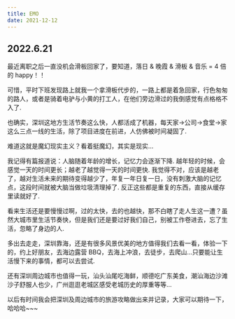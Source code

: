 ```yaml
---
title: EMO
date: 2021-12-12
---
```


## 2022.6.21

最近离职之后一直没机会滑板回家了，要知道，落日 & 晚霞 & 滑板 & 音乐 = 4 倍的 happy！！

可惜，平时下班发现路上就我一个拿滑板代步的，一路上都是着急回家，行色匆匆的路人，或者是骑着电驴与小黄的打工人，在他们旁边滑过的我倒感觉有点格格不入了.

也确实，深圳这地方生活节奏这么快，人都活成了机器，每天家->公司->食堂->家这么三点一线的生活，除了项目进度在前进，人仿佛被时间凝固了.

难道这就是魔幻现实主义？看着挺魔幻，其实是现实...

我记得有篇报道说：人脑随着年龄的增长，记忆力会逐渐下降. 越年轻的时候，会感觉一天的时间更长；越老了越觉得一天的时间更快. 我觉得不对，应该是越老了，越对生活未来的期待变得越少了，年复一年日复一日，没有刺激大脑的记忆点，这段时间就被大脑当做垃圾清理掉了. 反正这些都是重复的东西，直接从缓存里读就好了.

看来生活还是要慢慢过啊，过的太快，去的也越快，那不白瞎了走人生这一遭？虽然大城市里生活节奏快，但是我们还是要过好我们自己，别被工作卷进去，忘了生活，忽略了身边的人.

多出去走走，深圳靠海，还是有很多风景优美的地方值得我们去看一看，体验一下的，约上好朋友，去海边露营 BBQ，去海上冲浪，去徒步，去爬山...只要能让生活慢下来的事情，都可以去尝试.

还有深圳周边城市也值得一玩，汕头汕尾吃海鲜，顺德吃广东美食，潮汕海边沙滩沙子舒服人也少，广州逛逛老城区感受老城历史的厚重等等...

以后有时间我会把深圳及周边城市的旅游攻略做出来并记录，大家可以期待一下，哈哈哈~~~
